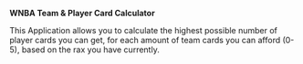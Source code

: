 **WNBA Team & Player Card Calculator**

This Application allows you to calculate the highest possible number of player cards you can get, for each amount of team cards you can afford (0-5), based on the rax you have currently.
